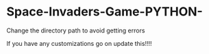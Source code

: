 # Space-Invaders-Game-PYTHON-

Change the directory path to avoid getting errors

If you have any customizations go on update this!!!!
